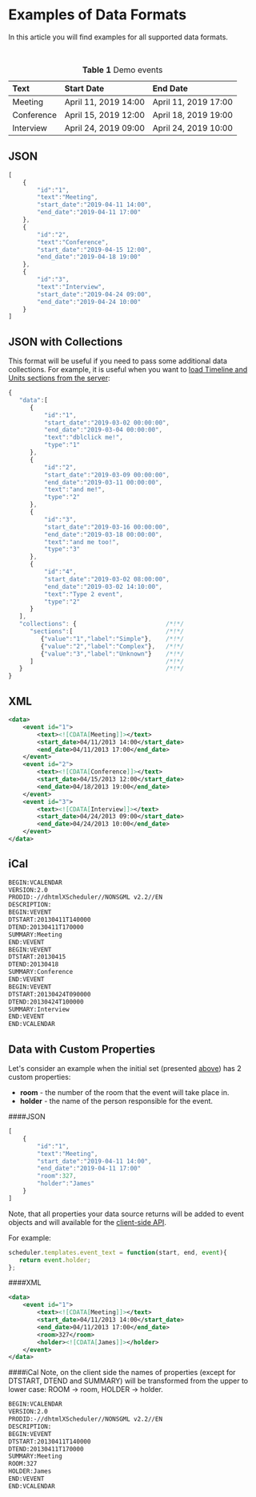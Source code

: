 Examples of Data Formats 
==============
In this article you will find examples for all supported data formats.

<br>

<table class="list" cellspacing="0" cellpadding="5" border="0">
	<caption class="caption">
		<strong>Table 1 </strong>
		Demo events
	</caption>
	<thead>
	<tr>
		<th align="left">
			Text
		</th>
		<th align="left">
			Start Date
		</th>
		<th align="left">
			End Date
		</th>
	</tr>
	</thead>
	<tbody>
	<tr>
		<td>Meeting</td>
		<td>April 11, 2019 14:00</td>
		<td>April 11, 2019 17:00</td>
	</tr>
	<tr>
		<td>Conference</td>
		<td>April 15, 2019 12:00</td>
		<td>April 18, 2019 19:00</td>
	</tr>
	<tr>
		<td>Interview </td>
		<td>April 24, 2019 09:00</td>
		<td>April 24, 2019 10:00</td>
	</tr>
	</tbody>
</table>



JSON
-------------------------

~~~js
[
	{ 
		"id":"1", 
		"text":"Meeting", 
		"start_date":"2019-04-11 14:00",
		"end_date":"2019-04-11 17:00"
	},
	{
		"id":"2", 
		"text":"Conference", 
		"start_date":"2019-04-15 12:00",
		"end_date":"2019-04-18 19:00"
    },
	{
		"id":"3", 
		"text":"Interview", 
		"start_date":"2019-04-24 09:00", 
		"end_date":"2019-04-24 10:00"
	}
]
~~~

JSON with Collections 
------------------------

This format will be useful if you need to pass some additional data collections. 
For example, it is useful when you want to [load Timeline and Units sections from the server](loading_data.md#loadingdatawithtimelineandunitssectionsfromtheserver):

~~~js
{ 
   "data":[
      {
          "id":"1",
          "start_date":"2019-03-02 00:00:00",
          "end_date":"2019-03-04 00:00:00",
          "text":"dblclick me!",
          "type":"1"
      },
      {
          "id":"2",
          "start_date":"2019-03-09 00:00:00",
          "end_date":"2019-03-11 00:00:00",
          "text":"and me!",
          "type":"2"
      },
      {
          "id":"3",
          "start_date":"2019-03-16 00:00:00",
          "end_date":"2019-03-18 00:00:00",
          "text":"and me too!",
          "type":"3"
      },
      { 
          "id":"4",
          "start_date":"2019-03-02 08:00:00",
          "end_date":"2019-03-02 14:10:00",
          "text":"Type 2 event",
          "type":"2"
      }
   ], 
   "collections": {							/*!*/
      "sections":[							/*!*/
         {"value":"1","label":"Simple"},	/*!*/
         {"value":"2","label":"Complex"},	/*!*/
         {"value":"3","label":"Unknown"}	/*!*/
      ]										/*!*/
   }										/*!*/
}
~~~

XML
---------------------------------

~~~xml
<data>
	<event id="1">
		<text><![CDATA[Meeting]]></text>
		<start_date>04/11/2013 14:00</start_date>
		<end_date>04/11/2013 17:00</end_date>
	</event>
	<event id="2">
		<text><![CDATA[Conference]]></text>
		<start_date>04/15/2013 12:00</start_date>
		<end_date>04/18/2013 19:00</end_date>
	</event>
	<event id="3">
		<text><![CDATA[Interview]]></text>
		<start_date>04/24/2013 09:00</start_date>
		<end_date>04/24/2013 10:00</end_date>
	</event>
</data>
~~~

iCal
---------------------
~~~html
BEGIN:VCALENDAR
VERSION:2.0
PRODID:-//dhtmlXScheduler//NONSGML v2.2//EN
DESCRIPTION:
BEGIN:VEVENT
DTSTART:20130411T140000
DTEND:20130411T170000
SUMMARY:Meeting
END:VEVENT
BEGIN:VEVENT
DTSTART:20130415
DTEND:20130418
SUMMARY:Conference
END:VEVENT
BEGIN:VEVENT
DTSTART:20130424T090000
DTEND:20130424T100000
SUMMARY:Interview
END:VEVENT
END:VCALENDAR 
~~~

Data with Custom Properties
-------------------------------
Let's consider an example when the initial set (presented <a href="data_formats.md">above</a>) has 2 custom  properties: 

- **room** - the number of the room that the event will take place in.
- **holder**  - the name of the person responsible for the event.



####JSON
~~~js
[
	{
		"id":"1", 
		"text":"Meeting", 
		"start_date":"2019-04-11 14:00",
		"end_date":"2019-04-11 17:00"
		"room":327,
		"holder":"James"
	}
]
~~~

Note, that all properties your data source returns will be added to event objects and will available for the [client-side API](event_object_operations.md).

For example:

~~~js
scheduler.templates.event_text = function(start, end, event){
   return event.holder;
};

~~~

####XML

~~~xml
<data>
	<event id="1">
		<text><![CDATA[Meeting]]></text>
		<start_date>04/11/2013 14:00</start_date>
		<end_date>04/11/2013 17:00</end_date>
        <room>327</room>
        <holder><![CDATA[James]]></holder>
	</event>
</data>
~~~

####iCal
Note, on the client side the names of properties (except for DTSTART, DTEND and SUMMARY) will be transformed  from  the upper  to lower case: ROOM -> room, HOLDER -> holder.

~~~html
BEGIN:VCALENDAR
VERSION:2.0
PRODID:-//dhtmlXScheduler//NONSGML v2.2//EN
DESCRIPTION:
BEGIN:VEVENT
DTSTART:20130411T140000
DTEND:20130411T170000
SUMMARY:Meeting
ROOM:327
HOLDER:James
END:VEVENT
END:VCALENDAR 
~~~
